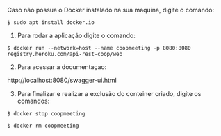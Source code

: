 
Caso não possua o Docker instalado na sua maquina, digite o comando: 

`$ sudo apt install docker.io`

1. Para rodar a aplicação digite o comando: 

`$ docker run --network=host --name coopmeeting -p 8080:8080 registry.heroku.com/api-rest-coop/web`

2. Para acessar a documentaçao:

http://localhost:8080/swagger-ui.html

3. Para finalizar e realizar a exclusão do conteiner criado, digite os comandos:

`$ docker stop coopmeeting`

`$ docker rm coopmeeting`
